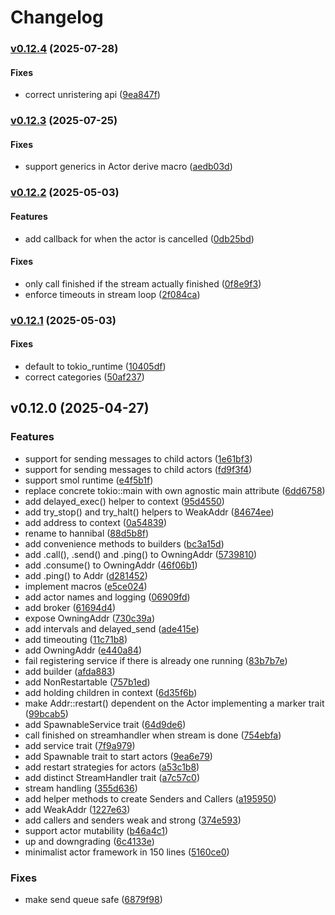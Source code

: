 # Changelog

### [v0.12.4](https://github.com/hoodie/hannibal/compare/v0.12.3...v0.12.4) (2025-07-28)

#### Fixes

* correct unristering api
([9ea847f](https://github.com/hoodie/hannibal/commit/9ea847fe7cd88ce8857201fc425303a37bac8846))

### [v0.12.3](https://github.com/hoodie/hannibal/compare/v0.12.2...v0.12.3) (2025-07-25)

#### Fixes

* support generics in Actor derive macro
([aedb03d](https://github.com/hoodie/hannibal/commit/aedb03d729898ba523728d6bc3f42e5d9e1b6195))

### [v0.12.2](https://github.com/hoodie/hannibal/compare/v0.12.1...v0.12.2) (2025-05-03)

#### Features

* add callback for when the actor is cancelled
([0db25bd](https://github.com/hoodie/hannibal/commit/0db25bdbda4e5f1f9b81ca95ad2f82443d4127da))

#### Fixes

* only call finished if the stream actually finished
([0f8e9f3](https://github.com/hoodie/hannibal/commit/0f8e9f35f0f89e2d5b4a943483e1e62355c4aa37))
* enforce timeouts in stream loop
([2f084ca](https://github.com/hoodie/hannibal/commit/2f084ca46ada08d448ff1ce82658252df27c57d5))

### [v0.12.1](https://github.com/hoodie/hannibal/compare/v0.12.0...v0.12.1) (2025-05-03)

#### Fixes

* default to tokio_runtime
([10405df](https://github.com/hoodie/hannibal/commit/10405df3bad7b8d1ca12028daa24fa834b7981f9))
* correct categories
([50af237](https://github.com/hoodie/hannibal/commit/50af23737f1b300ceff8ec751c58c39c13b62295))

## v0.12.0 (2025-04-27)

### Features

* support for sending messages to child actors
([1e61bf3](https://github.com/hoodie/hannibal/commit/1e61bf318fecc620759e6d79daa013d66991cdda))
* support for sending messages to child actors
([fd9f3f4](https://github.com/hoodie/hannibal/commit/fd9f3f42f7e01deae3b5b52236f5d66576959e01))
* support smol runtime
([e4f5b1f](https://github.com/hoodie/hannibal/commit/e4f5b1f19fddf4345d6f7de3c50dc45ad02a7718))
* replace concrete tokio::main with own agnostic main attribute
([6dd6758](https://github.com/hoodie/hannibal/commit/6dd67587c3264e217d6eed95ec9bed8ccc766a45))
* add delayed_exec() helper to context
([95d4550](https://github.com/hoodie/hannibal/commit/95d455006f8b11c9d21cfc06dfd575288eeff33d))
* add try_stop() and try_halt() helpers to WeakAddr
([84674ee](https://github.com/hoodie/hannibal/commit/84674eed1421b673b06cc1756213dbb91bd0f7a9))
* add address to context
([0a54839](https://github.com/hoodie/hannibal/commit/0a5483935ce6264412a9b449370d7715df5c3c1f))
* rename to hannibal
([88d5b8f](https://github.com/hoodie/hannibal/commit/88d5b8fb3d60cc034430c07d39ef563f68f3e80c))
* add convenience methods to builders
([bc3a15d](https://github.com/hoodie/hannibal/commit/bc3a15deda0ec864dcad91571e677bf0cb639284))
* add .call(), .send() and .ping() to OwningAddr
([5739810](https://github.com/hoodie/hannibal/commit/5739810c1c32a854f3f569e08649c9ec80290f70))
* add .consume() to OwningAddr
([46f06b1](https://github.com/hoodie/hannibal/commit/46f06b197261edc14701bc74c4f5fc59001d89df))
* add .ping() to Addr
([d281452](https://github.com/hoodie/hannibal/commit/d281452c01e25d4c5afd0b0fa7b718bc329a89ea))
* implement macros
([e5ce024](https://github.com/hoodie/hannibal/commit/e5ce0248828c1d24c352f63b5800831dcdd4639a))
* add actor names and logging
([06909fd](https://github.com/hoodie/hannibal/commit/06909fd5c2ae800dbfb464840738430729821961))
* add broker
([61694d4](https://github.com/hoodie/hannibal/commit/61694d42b113fe81a58338f67d2dbcbe352ebfa6))
* expose OwningAddr
([730c39a](https://github.com/hoodie/hannibal/commit/730c39a6d8a1a3ae1e0d5f1d06df1489a7f4050a))
* add intervals and delayed_send
([ade415e](https://github.com/hoodie/hannibal/commit/ade415e6e81544efe060830d9288b556811e9b2d))
* add timeouting
([11c71b8](https://github.com/hoodie/hannibal/commit/11c71b86b7b1edf3477b9628870bf24963d4eb21))
* add OwningAddr
([e440a84](https://github.com/hoodie/hannibal/commit/e440a84146d09e079277ef9c36e3df1beb76470f))
* fail registering service if there is already one running
([83b7b7e](https://github.com/hoodie/hannibal/commit/83b7b7ea5a29a749c3efe5847c0229d7aa6c7bcb))
* add builder
([afda883](https://github.com/hoodie/hannibal/commit/afda88391c5d399c611c3f967037eb38d0b212af))
* add NonRestartable
([757b1ed](https://github.com/hoodie/hannibal/commit/757b1ed9f76deefcdeb9ccb35e9f95d8b98d96e9))
* add holding children in context
([6d35f6b](https://github.com/hoodie/hannibal/commit/6d35f6b5f73837de7ad82c0ce1823d5d79410d55))
* make Addr::restart() dependent on the Actor implementing a marker trait
([99bcab5](https://github.com/hoodie/hannibal/commit/99bcab503f1e2291345cf5706dd347a2d2cafada))
* add SpawnableService trait
([64d9de6](https://github.com/hoodie/hannibal/commit/64d9de67dee1534f280014918c22d05d61e35deb))
* call finished on streamhandler when stream is done
([754ebfa](https://github.com/hoodie/hannibal/commit/754ebfa4d97312616fa88fb92c727d1807e20f67))
* add service trait
([7f9a979](https://github.com/hoodie/hannibal/commit/7f9a9798426774cc84eb0bf851c3914285eae0fb))
* add Spawnable trait to start actors
([9ea6e79](https://github.com/hoodie/hannibal/commit/9ea6e797e7a36a31302fc3941b06c84fd53e3ff2))
* add restart strategies for actors
([a53c1b8](https://github.com/hoodie/hannibal/commit/a53c1b84a8afa09ca5fe15aec1bd948a1c2c194d))
* add distinct StreamHandler trait
([a7c57c0](https://github.com/hoodie/hannibal/commit/a7c57c0715bd0c9304ee51262951da372acbd2e7))
* stream handling
([355d636](https://github.com/hoodie/hannibal/commit/355d636c8951ed448af627f3029100f875fa6a8d))
* add helper methods to create Senders and Callers
([a195950](https://github.com/hoodie/hannibal/commit/a195950fe5e938af70e662149e0989296f46f7ee))
* add WeakAddr
([1227e63](https://github.com/hoodie/hannibal/commit/1227e63cef8cadde42fc32777d0fe4e022eb5b01))
* add callers and senders weak and strong
([374e593](https://github.com/hoodie/hannibal/commit/374e59374c09590c82bc830d9d3db8b5033b7f52))
* support actor mutability
([b46a4c1](https://github.com/hoodie/hannibal/commit/b46a4c1e74e42b96e4caa029ec5be018e0b60e72))
* up and downgrading
([6c4133e](https://github.com/hoodie/hannibal/commit/6c4133e282a5876ca937788b1edd825718bbeff1))
* minimalist actor framework in 150 lines
([5160ce0](https://github.com/hoodie/hannibal/commit/5160ce02dd8e0599f99d29d3782cd4f95243d0ab))

### Fixes

* make send queue safe
([6879f98](https://github.com/hoodie/hannibal/commit/6879f98de52e889d7db46f9c8e020e26a0191f20))
